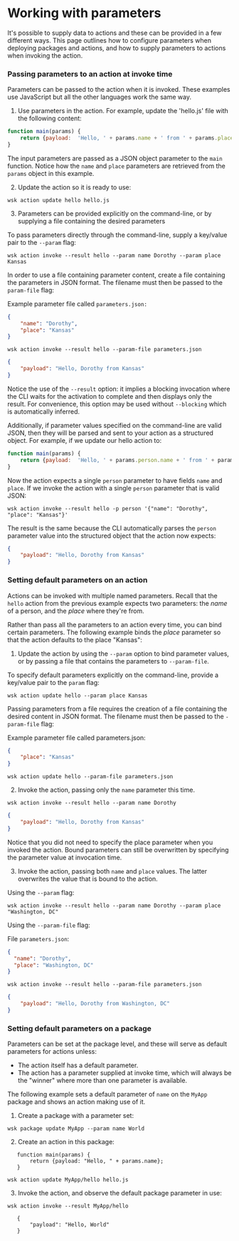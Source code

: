 # Working with parameters

It's possible to supply data to actions and these can be provided in a few different ways.  This page outlines how to configure parameters when deploying packages and actions, and how to supply parameters to actions when invoking the action.

### Passing parameters to an action at invoke time

Parameters can be passed to the action when it is invoked.  These examples use JavaScript but all the other languages work the same way.

1. Use parameters in the action. For example, update the 'hello.js' file with the following content:

  ```javascript
  function main(params) {
      return {payload:  'Hello, ' + params.name + ' from ' + params.place};
  }
  ```

  The input parameters are passed as a JSON object parameter to the `main` function. Notice how the `name` and `place` parameters are retrieved from the `params` object in this example.

2. Update the action so it is ready to use:

  ```
  wsk action update hello hello.js
  ```

3.  Parameters can be provided explicitly on the command-line, or by supplying a file containing the desired parameters

  To pass parameters directly through the command-line, supply a key/value pair to the `--param` flag:
  ```
  wsk action invoke --result hello --param name Dorothy --param place Kansas
  ```

  In order to use a file containing parameter content, create a file containing the parameters in JSON format. The
  filename must then be passed to the `param-file` flag:

  Example parameter file called `parameters.json:`
  ```json
  {
      "name": "Dorothy",
      "place": "Kansas"
  }
  ```

  ```
  wsk action invoke --result hello --param-file parameters.json
  ```

  ```json
  {
      "payload": "Hello, Dorothy from Kansas"
  }
  ```

  Notice the use of the `--result` option: it implies a blocking invocation where the CLI waits for the activation to complete and then displays only the result. For convenience, this option may be used without `--blocking` which is automatically inferred.

  Additionally, if parameter values specified on the command-line are valid JSON, then they will be parsed and sent to your action as a structured object. For example, if we update our hello action to:

  ```javascript
  function main(params) {
      return {payload:  'Hello, ' + params.person.name + ' from ' + params.person.place};
  }
  ```

  Now the action expects a single `person` parameter to have fields `name` and `place`. If we invoke the action with a single `person` parameter that is valid JSON:

  ```
  wsk action invoke --result hello -p person '{"name": "Dorothy", "place": "Kansas"}'
  ```

  The result is the same because the CLI automatically parses the `person` parameter value into the structured object that the action now expects:
  ```json
  {
      "payload": "Hello, Dorothy from Kansas"
  }
  ```

### Setting default parameters on an action

Actions can be invoked with multiple named parameters. Recall that the `hello` action from the previous example expects two parameters: the *name* of a person, and the *place* where they're from.

Rather than pass all the parameters to an action every time, you can bind certain parameters. The following example binds the *place* parameter so that the action defaults to the place "Kansas":

1. Update the action by using the `--param` option to bind parameter values, or by passing a file that contains the parameters to `--param-file`.

  To specify default parameters explicitly on the command-line, provide a key/value pair to the `param` flag:

  ```
  wsk action update hello --param place Kansas
  ```

  Passing parameters from a file requires the creation of a file containing the desired content in JSON format.
  The filename must then be passed to the `-param-file` flag:

  Example parameter file called parameters.json:
  ```json
  {
      "place": "Kansas"
  }
  ```

  ```
  wsk action update hello --param-file parameters.json
  ```

2. Invoke the action, passing only the `name` parameter this time.

  ```
  wsk action invoke --result hello --param name Dorothy
  ```
  ```json
  {
      "payload": "Hello, Dorothy from Kansas"
  }
  ```

  Notice that you did not need to specify the place parameter when you invoked the action. Bound parameters can still be overwritten by specifying the parameter value at invocation time.

3. Invoke the action, passing both `name` and `place` values. The latter overwrites the value that is bound to the action.

  Using the `--param` flag:

  ```
  wsk action invoke --result hello --param name Dorothy --param place "Washington, DC"
  ```

  Using the `--param-file` flag:

  File `parameters.json`:
  ```json
  {
    "name": "Dorothy",
    "place": "Washington, DC"
  }
  ```

  ```
  wsk action invoke --result hello --param-file parameters.json
  ```

  ```json
  {  
      "payload": "Hello, Dorothy from Washington, DC"
  }
  ```

### Setting default parameters on a package

Parameters can be set at the package level, and these will serve as default parameters for actions unless:

- The action itself has a default parameter.
- The action has a parameter supplied at invoke time, which will always be the "winner" where more than one parameter is available.

The following example sets a default parameter of `name` on the `MyApp` package and shows an action making use of it.

1. Create a package with a parameter set:

 ```
 wsk package update MyApp --param name World
 ```

2. Create an action in this package:

 ```
    function main(params) {
        return {payload: "Hello, " + params.name};
    }
 ```

 ```
 wsk action update MyApp/hello hello.js
 ```

3. Invoke the action, and observe the default package parameter in use:
 ```
 wsk action invoke --result MyApp/hello
 ```

 ```
    {
        "payload": "Hello, World"
    }
 ```
